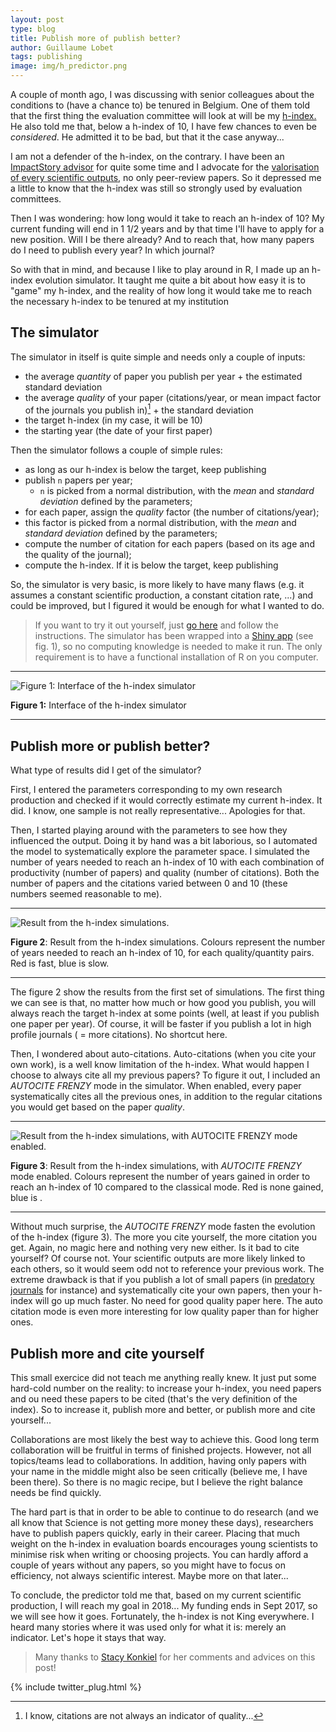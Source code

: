 ```yaml
---
layout: post
type: blog
title: Publish more of publish better? 
author: Guillaume Lobet
tags: publishing
image: img/h_predictor.png
---
```



A couple of month ago, I was discussing with senior colleagues about the conditions to (have a chance to) be tenured in Belgium. One of them told that the first thing the evaluation committee will look at will be my [h-index.]() He also told me that, below a h-index of 10, I have few chances to even be *considered*. He admitted it to be bad, but that it the case anyway...

I am not a defender of the h-index, on the contrary. I have been an [ImpactStory advisor](http://blog.impactstory.org/advisor-month-lobet/) for quite some time  and I advocate for the [valorisation of every scientific outputs](www.guillaumelobet.be/science_valorisation/), no only peer-review papers. So it depressed me a little to know that the h-index was still so strongly used by evaluation committees.

Then I was wondering: how long would it take to reach an h-index of 10? My current funding will end in 1 1/2 years and by that time I'll have to apply for a new position. Will I be there already? And to reach that, how many papers do I need to publish every year? In which journal?

So with that in mind, and because I like to play around in R, I made up an h-index evolution simulator. It taught me quite a bit about how easy it is to "game" my h-index, and the reality of how long it would take me to reach the necessary h-index to be tenured at my institution

## The simulator

The simulator in itself is quite simple and needs only a couple of inputs:

- the average *quantity* of paper you publish per year + the estimated standard deviation
- the average *quality* of your paper (citations/year, or mean impact factor of  the journals you publish in)[^1] + the standard deviation
- the target h-index (in my case, it will be 10)
- the starting year (the date of your first paper)

[^1]: I know, citations are not always an indicator of quality...

Then the simulator follows a couple of simple rules:

- as long as our h-index is below the target, keep publishing
- publish `n` papers per year;
	- `n` is picked from a normal distribution, with the *mean* and *standard deviation* defined by the parameters;
- for each paper, assign the *quality* factor (the number of citations/year);
- this factor is picked from a normal distribution, with the *mean* and *standard deviation* defined by the parameters;
- compute the number of citation for each papers (based on its age and the quality of the journal);
- compute the h-index. If it is below the target, keep publishing

So, the simulator is very basic, is more likely to have many flaws (e.g. it assumes a constant scientific production, a constant citation rate, ...) and could be improved, but I figured it would be enough for what I wanted to do. 

> If you want to try it out yourself, just [go here](https://github.com/guillaumelobet/h-index-simulator) and follow the instructions. The simulator has been wrapped into a [Shiny app](shiny.rstudio.com) (see fig. 1), so no computing knowledge is needed to make it run. The only requirement is to have a functional installation of R on you computer. 

---

![Figure 1: Interface of the h-index simulator](/img/h_predictor.png)

**Figure 1:** Interface of the h-index simulator

---

## Publish more or publish better?

What type of results did I get of the simulator? 

First, I entered the parameters corresponding to my own research production and checked if it would correctly estimate my current h-index. It did.  I know, one sample is not really representative... Apologies for that.  

Then, I started playing around with the parameters to see how they influenced the output. Doing it by hand was a bit laborious, so I automated the model to systematically explore the parameter space. I simulated the number of years needed to reach an h-index of 10 with each combination of productivity (number of papers) and quality (number of citations). Both the number of papers and the citations varied between 0 and 10 (these numbers seemed reasonable to me).

---

![Result from the h-index simulations.](/img/h_evol_no_auto.png)

**Figure 2**: Result from the h-index simulations. Colours represent the number of years needed to reach an h-index of 10, for each quality/quantity pairs. Red is fast, blue is slow.

---


The figure 2 show the results from the first set of simulations. The first thing we can see is that, no matter how much or how good you publish, you will always reach the target h-index at some points (well, at least if you publish one paper per year). Of course, it will be faster if you publish a lot in high profile journals ( = more citations). No shortcut here. 

Then, I wondered about auto-citations. Auto-citations (when you cite your own work), is a well know limitation of the h-index. What would happen I choose to always cite all my previous papers? To figure it out, I included an *AUTOCITE FRENZY* mode in the simulator. When enabled, every paper systematically cites all the previous ones, in addition to the regular citations you would get based on the paper *quality*.  

---

![Result from the h-index simulations, with AUTOCITE FRENZY mode enabled.](/img/h_evol_auto_diff.png)

**Figure 3**: Result from the h-index simulations, with *AUTOCITE FRENZY* mode enabled. Colours represent the number of years gained in order to reach an h-index of 10 compared to the classical mode. Red is none gained, blue is .

---


Without much surprise, the *AUTOCITE FRENZY* mode fasten the evolution of the h-index (figure 3). The more you cite yourself, the more citation you get. Again, no magic here and nothing very new either. Is it bad to cite yourself? Of course not. Your scientific outputs are more likely linked to each others, so it would seem odd not to reference your previous work. The extreme drawback is that if you publish a lot of small papers (in [predatory journals](https://en.wikipedia.org/wiki/Predatory_open_access_publishing) for instance) and systematically cite your own papers, then your h-index will go up much faster. No need for good quality paper here. The auto citation mode is even more interesting for low quality paper than for higher ones. 


## Publish more and cite yourself


This small exercice did not teach me anything really knew. It just put some hard-cold number on the reality: to increase your h-index, you need papers and ou need these papers to be cited (that's the very definition of the index). So to increase it, publish more and better, or publish more and cite yourself... 

Collaborations are most likely the best way to achieve this. Good long term collaboration will be fruitful in terms of finished projects. However, not all topics/teams lead to collaborations. In addition, having only papers with your name in the middle might also be seen critically (believe me, I have been there). So there is no magic recipe, but I believe the right balance needs be find quickly. 

The hard part is that in order to be able to continue to do research (and we all know that Science is not getting more money these days), researchers have to publish papers quickly, early in their career. Placing that much weight on the h-index in evaluation boards encourages young scientists to minimise risk when writing or choosing projects. You can hardly afford a couple of years without any papers, so you might have to focus on efficiency, not always scientific interest. Maybe more on that later...

To conclude, the predictor told me that, based on my current scientific production, I will reach my goal in 2018... My funding ends in Sept 2017, so we will see how it goes. Fortunately, the h-index is not King everywhere. I heard many stories where it was used only for what it is: merely an indicator. Let's hope it stays that way. 

> Many thanks to [Stacy Konkiel](skonkiel) for her comments and advices on this post!


{% include twitter_plug.html %}


